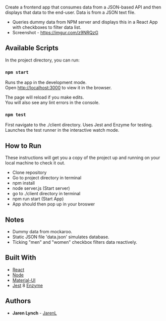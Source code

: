 Create a frontend app that consumes data from a JSON-based API and then displays that data to the end-user. Data is from a JSON text file. 

- Queries dummy data from NPM server and displays this in a React App with checkboxes to filter data list.
- Screenshot - https://imgur.com/z9NRQzG

## Available Scripts

In the project directory, you can run:

### `npm start`

Runs the app in the development mode.<br>
Open [http://localhost:3000](http://localhost:3000) to view it in the browser.

The page will reload if you make edits.<br>
You will also see any lint errors in the console.

### `npm test`

First navigate to the ./client directory. Uses Jest and Enzyme for testing. Launches the test runner in the interactive watch mode.<br>

## How to Run

These instructions will get you a copy of the project up and running on your local machine to check it out. 

- Clone repository
- Go to project directory in terminal
- npm install 
- node server.js (Start server)
- go to ./client directory in terminal
- npm run start (Start App)
- App should then pop up in your broswer

## Notes

- Dummy data from mockaroo.
- Static JSON file 'data.json' simulates database.
- Ticking "men" and "women" checkbox filters data reactively.

## Built With

* [React](https://reactjs.org/) 
* [Node](https://nodejs.org/en/)
* [Material-UI](https://material-ui.com/)
* [Jest](https://jestjs.io/en/)
8 [Enzyme](https://github.com/airbnb/enzyme) 

## Authors

* **Jaren Lynch** - [JarenL](https://github.com/JarenL)